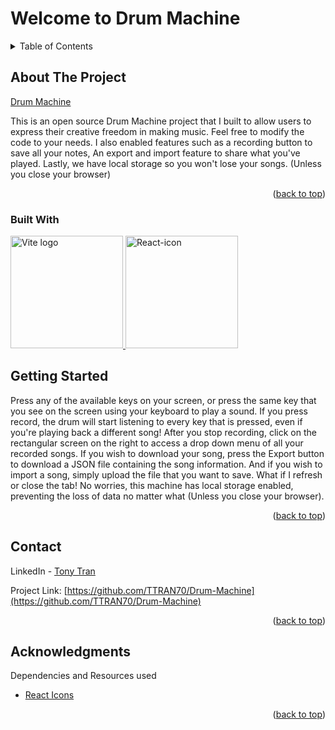 # Welcome to Drum Machine

<a name="readme-top"></a>

<details>
  <summary>Table of Contents</summary>
  <ol>
    <li>
      <a href="#about-the-project">About The Project</a>
      <ul>
        <li><a href="#built-with">Built With</a></li>
      </ul>
    </li>
    <li>
      <a href="#getting-started">Getting Started</a>
    </li>
    <li><a href="#contact">Contact</a></li>
    <li><a href="#acknowledgments">Acknowledgments</a></li>
  </ol>
</details>

## About The Project

<a href=https://drum-machine-play.vercel.app//>Drum Machine</a>

This is an open source Drum Machine project that I built to allow users to express their creative freedom in making music.
Feel free to modify the code to your needs.
I also enabled features such as a recording button to save all your notes, 
An export and import feature to share what you've played.
Lastly, we have local storage so you won't lose your songs. (Unless you close your browser)

<p align="right">(<a href="#readme-top">back to top</a>)</p>

### Built With

<a href="https://vitejs.dev" target="_blank" rel="noopener noreferrer">
    <img width="180" src="https://vitejs.dev/logo.svg" alt="Vite logo">
 </a>
 <a title="react icon" href="https://react.dev/"><img width="180" alt="React-icon" src="https://upload.wikimedia.org/wikipedia/commons/thumb/a/a7/React-icon.svg/512px-React-icon.svg.png"></a>
 
 ## Getting Started

Press any of the available keys on your screen, or press the same key that you see on the screen using your keyboard to play a sound.
If you press record, the drum will start listening to every key that is pressed, even if you're playing back a different song!
After you stop recording, click on the rectangular screen on the right to access a drop down menu of all your recorded songs.
If you wish to download your song, press the Export button to download a JSON file containing the song information.
And if you wish to import a song, simply upload the file that you want to save.
What if I refresh or close the tab! No worries, this machine has local storage enabled, preventing the loss of data no matter what (Unless you close your browser).

<p align="right">(<a href="#readme-top">back to top</a>)</p>

## Contact

LinkedIn - [Tony Tran](https://www.linkedin.com/in/tony-tran-468215241/)

Project Link: [https://github.com/TTRAN70/Drum-Machine](https://github.com/TTRAN70/Drum-Machine)

<p align="right">(<a href="#readme-top">back to top</a>)</p>

## Acknowledgments

Dependencies and Resources used
* [React Icons](https://react-icons.github.io/react-icons/search)

<p align="right">(<a href="#readme-top">back to top</a>)</p>
